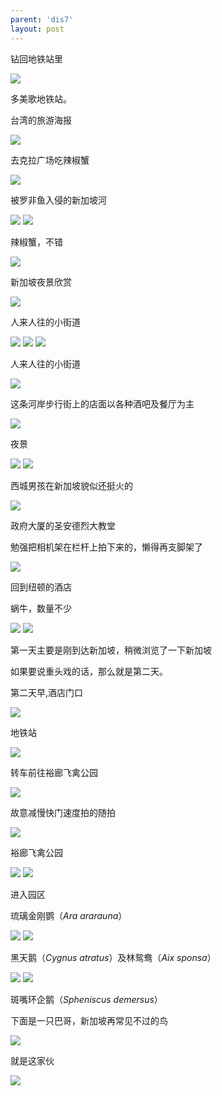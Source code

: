 ```yaml
---
parent: 'dis7'
layout: post
---
```


钻回地铁站里

<img class='disc' src='https://i.postimg.cc/FzP0VyTT/32.jpg'>

多美歌地铁站。

台湾的旅游海报

<img class='disc' src='https://i.postimg.cc/jqv6TTRy/33.jpg'>

去克拉广场吃辣椒蟹

<img class='disc' src='https://i.postimg.cc/02Bp6CMQ/34.jpg'>

被罗非鱼入侵的新加坡河

<img class='disc' src='https://i.postimg.cc/02QY24NF/35.jpg'>

<img class='disc' src='https://i.postimg.cc/RZJwwnKT/36.jpg'>

辣椒蟹，不错

<img class='disc' src='https://i.postimg.cc/hGFTsP0R/37.jpg'>

新加坡夜景欣赏

<img class='disc' src='https://i.postimg.cc/Zqr3MtfB/38.jpg'>

人来人往的小街道

<img class='disc' src='https://i.postimg.cc/KzfTm7hm/39.jpg'>

<img class='disc' src='https://i.postimg.cc/Hxd5GZKS/40.jpg'>

<img class='disc' src='https://i.postimg.cc/rsprsdqx/41.jpg'>

人来人往的小街道

<img class='disc' src='https://i.postimg.cc/HWSMKtt2/42.jpg'>

这条河岸步行街上的店面以各种酒吧及餐厅为主

<img class='disc' src='https://i.postimg.cc/mk6FHbrq/43.jpg'>

夜景

<img class='disc' src='https://i.postimg.cc/gknhP6SP/44.jpg'>

<img class='disc' src='https://i.postimg.cc/Pr9wfr9v/45.jpg'>

西城男孩在新加坡貌似还挺火的

<img class='disc' src='https://i.postimg.cc/YCFmvBBn/46.jpg'>

政府大厦的圣安德烈大教堂

勉强把相机架在栏杆上拍下来的，懒得再支脚架了

<img class='disc' src='https://i.postimg.cc/PqkvZVtt/47.jpg'>

回到纽顿的酒店

蜗牛，数量不少

<img class='disc' src='https://i.postimg.cc/zfSbkwBT/48.jpg'>

<img class='disc' src='https://i.postimg.cc/sXjBHBQq/49.jpg'>

第一天主要是刚到达新加坡，稍微浏览了一下新加坡

如果要说重头戏的话，那么就是第二天。

第二天早,酒店门口

<img class='disc' src='https://i.postimg.cc/sx1MytJJ/50.jpg'>

地铁站

<img class='disc' src='https://i.postimg.cc/B6mjrq26/51.jpg'>

转车前往裕廊飞禽公园

<img class='disc' src='https://i.postimg.cc/3N6dwnSQ/52.jpg'>

故意减慢快门速度拍的随拍

<img class='disc' src='https://i.postimg.cc/zDPLpGJ2/53.jpg'>

裕廊飞禽公园

<img class='disc' src='https://i.postimg.cc/XY9pVK9t/54.jpg'>

<img class='disc' src='https://i.postimg.cc/6528PxqW/55.jpg'>

进入园区

琉璃金刚鹦（<i>Ara ararauna</i>）

<img class='disc' src='https://i.postimg.cc/MGxXXcDH/56.jpg'>

<img class='disc' src='https://i.postimg.cc/fbKydw2K/57.jpg'>

黑天鹅（<i>Cygnus atratus</i>）及林鸳鸯（<i>Aix sponsa</i>）

<img class='disc' src='https://i.postimg.cc/5020qZDM/58.jpg'>

<img class='disc' src='https://i.postimg.cc/xCpds6SN/59.jpg'>

斑嘴环企鹅（<i>Spheniscus demersus</i>）

下面是一只巴哥，新加坡再常见不过的鸟

<img class='disc' src='https://i.postimg.cc/T2SwgN9Z/60.jpg'>

就是这家伙

<img class='disc' src='https://i.postimg.cc/RhjZmqhM/61.jpg'>
